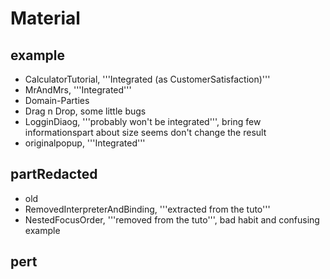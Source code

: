 # Material

## example
- CalculatorTutorial, '''Integrated (as CustomerSatisfaction)'''
- MrAndMrs, '''Integrated'''
- Domain-Parties
- Drag n Drop, some little bugs
- LogginDiaog, '''probably won't be integrated''', bring few informationspart about size seems don't change the result
- originalpopup, '''Integrated'''

## partRedacted
- old
- RemovedInterpreterAndBinding, '''extracted from the tuto'''
- NestedFocusOrder, '''removed from the tuto''', bad habit and confusing example


## pert



